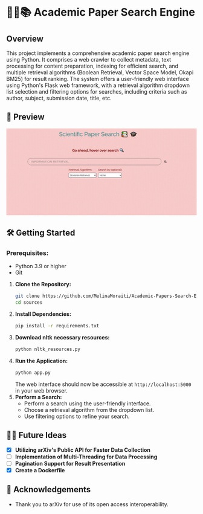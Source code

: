 # 👨‍🔬📚 Academic Paper Search Engine 

## Overview

This project implements a comprehensive academic paper search engine using Python. It comprises a web crawler to collect metadata, text processing for content preparation, indexing for efficient search, and multiple retrieval algorithms (Boolean Retrieval, Vector Space Model, Okapi BM25) for result ranking. The system offers a user-friendly web interface using  Python's Flask web framework, with a retrieval algorithm dropdown list selection and filtering options for searches, including criteria such as author, subject, submission date, title, etc.

## 🎥 Preview 
![Search Engine Preview](/app%20screenshots/SearchEngineUsage.gif)

## 🛠️ Getting Started 

### Prerequisites:
- Python 3.9 or higher
- Git

1. **Clone the Repository:**
     ```bash
     git clone https://github.com/MelinaMoraiti/Academic-Papers-Search-Engine.git
     cd sources
     ```
2. **Install Dependencies:**
     ```bash
     pip install -r requirements.txt
     ```
3. **Download nltk necessary resources:**
     ```bash
     python nltk_resources.py
     ```
4. **Run the Application:**
     ```bash
     python app.py
     ```
     The web interface should now be accessible at `http://localhost:5000` in your web browser.
5. **Perform a Search:**
   -  Perform a search using the user-friendly interface.
   -  Choose a retrieval algorithm from the dropdown list.
   -  Use filtering options to refine your search.

## 🔮💡 Future Ideas 

- [x] **Utilizing arXiv's Public API for Faster Data Collection**
- [ ] **Implementation of Multi-Threading for Data Processing**
- [ ] **Pagination Support for Result Presentation**
- [X] **Create a Dockerfile**

## 🙏 Acknowledgements 

- Thank you to arXiv for use of its open access interoperability.
